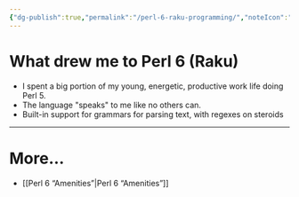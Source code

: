 ```yaml
---
{"dg-publish":true,"permalink":"/perl-6-raku-programming/","noteIcon":"2","created":"","updated":""}
---
```


# What drew me to Perl 6 (Raku)
- I spent a big portion of my young, energetic, productive work life doing Perl 5.
- The language "speaks" to me like no others can.
- Built-in support for grammars for parsing text, with regexes on steroids

---
# More...

- [[Perl 6 “Amenities”\|Perl 6 “Amenities”]]